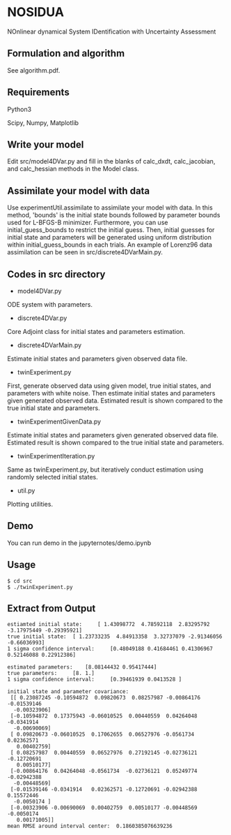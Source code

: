 # NOSIDUA

NOnlinear dynamical System IDentification with Uncertainty Assessment

## Formulation and algorithm
See algorithm.pdf.

## Requirements
Python3

Scipy, Numpy, Matplotlib

## Write your model
Edit src/model4DVar.py and fill in the blanks of calc_dxdt, calc_jacobian, and calc_hessian methods in the Model class.

## Assimilate your model with data
Use experimentUtil.assimilate to assimilate your model with data.
In this method, 'bounds' is the initial state bounds followed by parameter bounds used for L-BFGS-B minimizer.
Furthermore, you can use initial_guess_bounds to restrict the initial guess.
Then, initial guesses for initial state and parameters will be generated using uniform distribution within initial_guess_bounds in each trials.
An example of Lorenz96 data assimilation can be seen in src/discrete4DVarMain.py.

## Codes in src directory
* model4DVar.py

ODE system with parameters.

* discrete4DVar.py

Core Adjoint class for initial states and parameters estimation.

* discrete4DVarMain.py

Estimate initial states and parameters given observed data file.

* twinExperiment.py

First, generate observed data using given model, true initial states, and parameters with white noise. Then estimate initial states and parameters given generated observed data. Estimated result is shown compared to the true initial state and parameters.

* twinExperimentGivenData.py

Estimate initial states and parameters given generated observed data file. Estimated result is shown compared to the true initial state and parameters.

* twinExperimentIteration.py

Same as twinExperiment.py, but iteratively conduct estimation using randomly selected initial states.

* util.py

Plotting utilities.

## Demo
You can run demo in the jupyternotes/demo.ipynb

## Usage
```
$ cd src
$ ./twinExperiment.py
```

## Extract from Output
```
estiamted initial state:	 [ 1.43098772  4.78592118  2.83295792 -3.17975449 -0.29395921]
true initial state:	 [ 1.23733235  4.84913358  3.32737079 -2.91346056 -0.66036993]
1 sigma confidence interval:	 [0.48049188 0.41684461 0.41306967 0.52146088 0.22912386]

estimated parameters:	 [8.08144432 0.95417444]
true parameters:	 [8. 1.]
1 sigma confidence interval:	 [0.39461939 0.0413528 ]

initial state and parameter covariance:
 [[ 0.23087245 -0.10594872  0.09820673  0.08257987 -0.00864176 -0.01539146
  -0.00323906]
 [-0.10594872  0.17375943 -0.06010525  0.00440559  0.04264048 -0.0341914
  -0.00690069]
 [ 0.09820673 -0.06010525  0.17062655  0.06527976 -0.0561734   0.02362571
   0.00402759]
 [ 0.08257987  0.00440559  0.06527976  0.27192145 -0.02736121 -0.12720691
   0.00510177]
 [-0.00864176  0.04264048 -0.0561734  -0.02736121  0.05249774 -0.02942388
  -0.00448569]
 [-0.01539146 -0.0341914   0.02362571 -0.12720691 -0.02942388  0.15572446
  -0.0050174 ]
 [-0.00323906 -0.00690069  0.00402759  0.00510177 -0.00448569 -0.0050174
   0.00171005]]
mean RMSE around interval center:  0.1860385076639236
```
